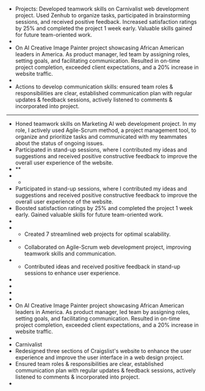 - Projects:
  Developed teamwork skills on Carnivalist web development project. Used Zenhub to organize tasks, participated in brainstorming sessions, and received positive feedback. Increased satisfaction ratings by 25% and completed the project 1 week early. Valuable skills gained for future team-oriented work.
-
- On AI Creative Image Painter project showcasing African American leaders in America. As product manager, led team by assigning roles, setting goals, and facilitating communication. Resulted in on-time project completion, exceeded client expectations, and a 20% increase in website traffic.
-
- Actions to develop communication skills: ensured team roles & responsibilities are clear, established communication plan with regular updates & feedback sessions, actively listened to comments & incorporated into project.
- ---
- Honed teamwork skills on Marketing AI web development project. In my role, I actively used Agile-Scrum method, a project management tool, to organize and prioritize tasks and communicated with my teammates about the status of ongoing issues.
- Participated in stand-up sessions, where I contributed my ideas and suggestions and received positive constructive feedback to improve the overall user experience of the website.
- **
- -
- Participated in stand-up sessions, where I contributed my ideas and suggestions and received positive constructive feedback to improve the overall user experience of the website.
- Boosted satisfaction ratings by 25% and completed the project 1 week early. Gained valuable skills for future team-oriented work.
-
- - Created 7 streamlined web projects for optimal scalability.
- - Collaborated on Agile-Scrum web development project, improving teamwork skills and communication.
- - Contributed ideas and received positive feedback in stand-up sessions to enhance user experience.
-
-
-
-
- On AI Creative Image Painter project showcasing African American leaders in America. As product manager, led team by assigning roles, setting goals, and facilitating communication. Resulted in on-time project completion, exceeded client expectations, and a 20% increase in website traffic.
-
- Carnivalist
- Redesigned three sections of Craigslist's website to enhance the user experience and improve the user interface in a web design project.
- Ensured team roles & responsibilities are clear, established communication plan with regular updates & feedback sessions, actively listened to comments & incorporated into project.
-